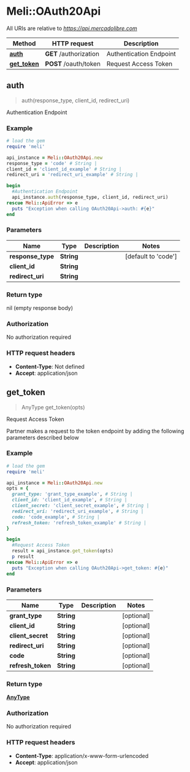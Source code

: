 # Meli::OAuth20Api

All URIs are relative to *https://api.mercadolibre.com*

Method | HTTP request | Description
------------- | ------------- | -------------
[**auth**](OAuth20Api.md#auth) | **GET** /authorization | Authentication Endpoint
[**get_token**](OAuth20Api.md#get_token) | **POST** /oauth/token | Request Access Token



## auth

> auth(response_type, client_id, redirect_uri)

Authentication Endpoint

### Example

```ruby
# load the gem
require 'meli'

api_instance = Meli::OAuth20Api.new
response_type = 'code' # String | 
client_id = 'client_id_example' # String | 
redirect_uri = 'redirect_uri_example' # String | 

begin
  #Authentication Endpoint
  api_instance.auth(response_type, client_id, redirect_uri)
rescue Meli::ApiError => e
  puts "Exception when calling OAuth20Api->auth: #{e}"
end
```

### Parameters


Name | Type | Description  | Notes
------------- | ------------- | ------------- | -------------
 **response_type** | **String**|  | [default to &#39;code&#39;]
 **client_id** | **String**|  | 
 **redirect_uri** | **String**|  | 

### Return type

nil (empty response body)

### Authorization

No authorization required

### HTTP request headers

- **Content-Type**: Not defined
- **Accept**: application/json


## get_token

> AnyType get_token(opts)

Request Access Token

Partner makes a request to the token endpoint by adding the following parameters described below

### Example

```ruby
# load the gem
require 'meli'

api_instance = Meli::OAuth20Api.new
opts = {
  grant_type: 'grant_type_example', # String | 
  client_id: 'client_id_example', # String | 
  client_secret: 'client_secret_example', # String | 
  redirect_uri: 'redirect_uri_example', # String | 
  code: 'code_example', # String | 
  refresh_token: 'refresh_token_example' # String | 
}

begin
  #Request Access Token
  result = api_instance.get_token(opts)
  p result
rescue Meli::ApiError => e
  puts "Exception when calling OAuth20Api->get_token: #{e}"
end
```

### Parameters


Name | Type | Description  | Notes
------------- | ------------- | ------------- | -------------
 **grant_type** | **String**|  | [optional] 
 **client_id** | **String**|  | [optional] 
 **client_secret** | **String**|  | [optional] 
 **redirect_uri** | **String**|  | [optional] 
 **code** | **String**|  | [optional] 
 **refresh_token** | **String**|  | [optional] 

### Return type

[**AnyType**](AnyType.md)

### Authorization

No authorization required

### HTTP request headers

- **Content-Type**: application/x-www-form-urlencoded
- **Accept**: application/json


